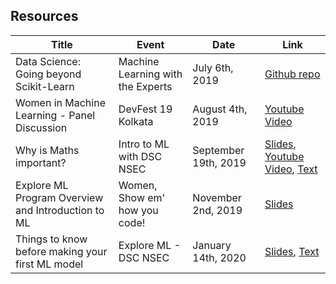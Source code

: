 ## Resources 

| Title | Event | Date | Link |
| --- | --- | --- | --- |
| Data Science: Going beyond Scikit-Learn | Machine Learning with the Experts | July 6th, 2019 | [Github repo](https://github.com/Anpr1211/EDA---Demo)|
| Women in Machine Learning - Panel Discussion | DevFest 19 Kolkata | August 4th, 2019 | [Youtube Video](https://www.youtube.com/watch?v=-nzRQWvQ9XA&feature=youtu.be)|
| Why is Maths important? | Intro to ML with DSC NSEC | September 19th, 2019 | [Slides](https://docs.google.com/presentation/d/1rPyz-QzRCjk8oBevl0hGqRmoPKNh-ABGGagUif0wsDU/edit?usp=sharing), [Youtube Video](https://www.youtube.com/watch?v=GXqWWj45Otc&feature=youtu.be), [Text](https://docs.google.com/document/d/1h0pJ8g9YXC_f8uXyYkDirAnSv_tMtyAtVrGOthlk0Gw/edit?usp=sharing)|
| Explore ML Program Overview and Introduction to ML | Women, Show em' how you code! | November 2nd, 2019 | [Slides](https://docs.google.com/presentation/d/1B8NLIbPvI-l0nI8mvtEuD-PMXXWJ1RJq74ZltzxQ9Ic/edit?usp=sharing) |
| Things to know before making your first ML model | Explore ML - DSC NSEC | January 14th, 2020 | [Slides](https://docs.google.com/presentation/d/1rq4UxPukZpS6bSuWAAEJeFG_Q3GkqwiomgoVDlyVJV8/edit?usp=sharing), [Text](https://towardsdatascience.com/things-to-know-before-you-make-your-1st-ml-model-5ce48c9657f) |
